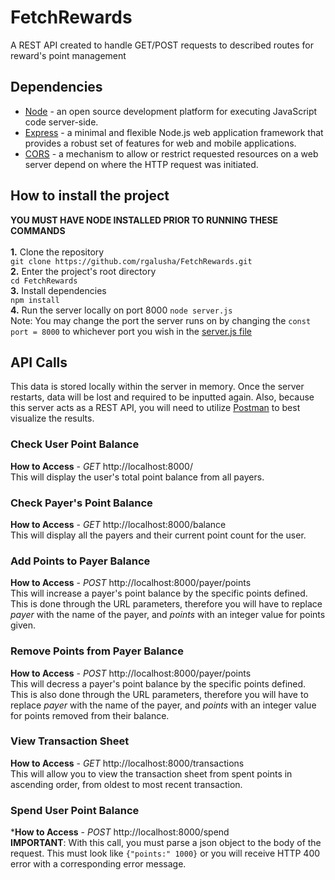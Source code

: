 # FetchRewards
A REST API created to handle GET/POST requests to described routes for reward's point management

## Dependencies
- [Node](https://nodejs.org/en/download/) - an open source development platform for executing JavaScript code server-side.
- [Express](https://expressjs.com) - a minimal and flexible Node.js web application framework that provides a robust set of features for web and mobile applications.
- [CORS](https://expressjs.com/en/resources/middleware/cors.html) - a mechanism to allow or restrict requested resources on a web server depend on where the HTTP request was initiated.
## How to install the project
**YOU MUST HAVE NODE INSTALLED PRIOR TO RUNNING THESE COMMANDS**
<br />
<br />
**1.** Clone the repository
<br />
```git clone https://github.com/rgalusha/FetchRewards.git ```
<br />
**2.** Enter the project's root directory
<br />
```cd FetchRewards```
<br />
**3.** Install dependencies
<br />
```npm install```
<br />
**4.** Run the server locally on port 8000
```node server.js```
<br />
Note: You may change the port the server runs on by changing the ```const port = 8000``` to whichever port you wish in the [server.js file](server.js)
<br />
## API Calls
This data is stored locally within the server in memory. Once the server restarts, data will be lost and required to be inputted again. Also, because this server acts as a REST API, you will need to utilize [Postman](https://www.postman.com/downloads/) to best visualize the results.
### Check User Point Balance
**How to Access** - *GET* http://localhost:8000/
<br />
This will display the user's total point balance from all payers.
### Check Payer's Point Balance
**How to Access** - *GET* http://localhost:8000/balance
<br />
This will display all the payers and their current point count for the user.
### Add Points to Payer Balance
**How to Access** - *POST* http://localhost:8000/payer/points
<br />
This will increase a payer's point balance by the specific points defined. This is done through the URL parameters, therefore you will have to replace *payer* with the name of the payer, and *points* with an integer value for points given.
### Remove Points from Payer Balance
**How to Access** - *POST* http://localhost:8000/payer/points
<br />
This will decress a payer's point balance by the specific points defined. This is also done through the URL parameters, therefore you will have to replace *payer* with the name of the payer, and *points* with an integer value for points removed from their balance.
### View Transaction Sheet
**How to Access** - *GET* http://localhost:8000/transactions
<br />
This will allow you to view the transaction sheet from spent points in ascending order, from oldest to most recent transaction.
### Spend User Point Balance
***How to Access** - *POST* http://localhost:8000/spend
<br />
**IMPORTANT**: With this call, you must parse a json object to the body of the request. This must look like ```{"points:" 1000}``` or you will receive HTTP 400 error with a corresponding error message.
